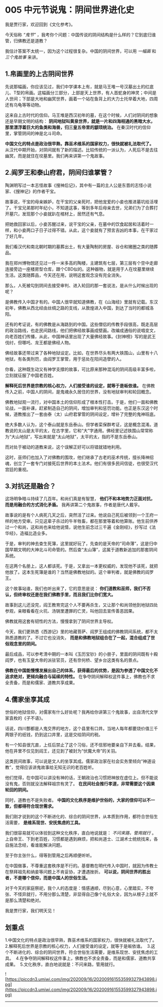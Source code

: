 # 005 中元节说鬼：阴间世界进化史

我是贾行家，欢迎回到《文化参考》。

今天俗称 *“鬼节”* ，我考你个问题：中国传说的阴间结构是什么样的？它到底归谁管，归佛教还是道教？

我估计答案不太统一，因为这个过程很复杂。中国的阴间世界，可以用 *一幅画* 和 *三个鬼故事* 来讲。

## 1.帛画里的上古阴间世界

先说那幅画，你应该见过，我们中学课本上有，就是马王堆一号汉墓出土的红底儿、T型的帛画。这幅画分三部分，上部是天上世界，有人首蛇身的神灵；中间是人世间；下部是大地和幽冥世界，画着一个站在鱼背上的大力士托举着大地，四周还有乌龟等等动物。

这来自上古时代的信仰。马王堆是西汉初年的墓，在这个时候，人们对阴间的想象还是早期文明的结构： **阴间地狱叫黄泉世界，就是一片和四海相通的黑暗大水，那里漂浮着巨大的鱼类和海兽，归三皇五帝里的颛顼统治。** 在秦汉时代的信仰里，掌管阴间的神是北斗司命。

 **中国文化的特点是政治很早熟，靠巫术维系的国家权力，很快就被礼法取代了。** 从汉代中期开始，对阴间就有了新的描述。比较传统的一派认为，人死后不是去往幽冥，而是就住在坟墓里。我们再来讲第一个鬼故事。

## 2.阎罗王和泰山府君，阴间归谁掌管？

陶渊明写过一本志怪故事《搜神后记》，其中有一篇的主人公是东晋的志怪小说家、《搜神记》的作者干宝。

故事说，干宝的母亲嫉妒，在干宝的父亲死时，把他宠爱的小妾也推进墓坑给活埋了。干宝兄弟那时年纪小，不知道这事，等到多年后母亲去世，兄弟们为了合葬打开墓穴，发现那个小妾就趴在棺材上，居然还有气息。

把她救回家以后，小妾苏醒过来，说干宝的父亲，在墓中的饮食起居和活着时一样，和小妾两口子日子过得不错。从此，这个妾就有了预言吉凶的本事，在干家过了好几年。

我们看汉代和南北朝时期的墓葬出土，有大量陶制的房屋、谷仓和猪圈之类的随葬品。

我在郑州博物馆还见过一件一米多高的陶楼，主建筑有七层，第三层有个空中走廊连接旁边一座楼房型仓库，跟个CBD似的。这种器物，就是用于人在坟墓里继续生活。这类随葬品，今天还在用，说明这套观念没有完全消失。

那么，人死被勾到阴间去接受审判、进入轮回的那一套说法，是从什么时候出现的呢？

是佛教传入中国才有的。中国人很早就知道佛教，在《山海经》里就有记载。东汉初年，佛教从西北经由丝绸之路的支线，从敦煌进入中国，到达了当时的都城洛阳。

还有的考证说，有的佛教是从海路到的中国。这些僧侣的传教手段很高，既走高层的政治路线，也走民间路线，他们把佛经故事画成壁画。改编成通俗的说唱变文，向老百姓们传播，从此，中国神话里出现了大量佛经故事。《封神榜》写的是武王伐纣，但哪吒、龙王都是佛经人物。

佛经故事还带过来了各种地狱设定。比如，在世界尽头有两大铁围山，山里有十八地狱，有各类刑罚，由阎罗王掌管，用于惩处在阳间造孽的人。

你看，这种既生动又有神学支撑的故事，可比原来那种混沌的阴间高级丰富多啦，立刻就征服了中国老百姓。

 **解释死后世界是宗教的核心权力，人们接受谁的设定，就等于是皈依谁。** 在佛教传入之前，中国人的阴间，是鬼魂永久居住的世界，没有地狱审判和轮回概念。

佛教地狱观一流行，对中国本土的信仰形成了根本性打击。于是，他们一面和佛教论战，一面补课，赶紧制造自己的阴间，增加审判和惩罚功能。也正是东汉这个时候，道教推出了一套由泰（太）山府君掌管的阴间设定，增补了完整的鬼神班底。

绝大多数人认为，这个泰山就是东岳泰山。但学者栾保群考证，这是概念混淆。道教说的太山是太平的太，在古字里，它和“大”字通用。佛经里记述铁围山常常称为“大山地狱”，写出来就是“太山地狱”，太平的太，指的不是东岳泰山。

而对处于被动的道教来说，这个误解正好可以将错就错地利用。

这时，巫师们也加入了对佛教的围攻，他们继承了古老的巫术传统，擅长降神招魂，创立了一套专门对接死后世界的本土法术。他们有很多民间信徒，也很受汉代宫廷的重视。

## 3.对抗还是融合？

这场明争暗斗持续了几百年。和尚们真是有智慧， **他们不和本地势力正面对抗，而是用融合的方式消化矛盾。** 我再讲第二个鬼故事，作者是唐代人戴孚。

故事说的是有个人病死几天之后，突然活了过来。他说自己死后被领到一个王府一样的地方受审。只见这辈子杀过的牛羊牲畜，都在那里等着和他算账。他生前供养过一个和尚，这和尚也来给他说情，说他生前念过三千遍《金刚经》，抄写过《法华经》，造福比造业多。

于是，审判的神去查生死簿，这里就好玩了，先查的是天帝的“司命薄”，这是归中国早期文明的大神北斗司命管的。然后查“太山簿”，这属于道教新追加的那套阴间系统。

在这两个名册上，这人都该死。于是，又拿出一本更权威的，发现他不该死，就把他放了。这本生死簿是谁的？当然是佛教地狱的。这个审判者，就是佛教的阎罗王。

这个故事站谁，我们也听出来了，它的意思是说： **你们道教和巫师，我们不否认，但终审权还是在我们佛教手里，而且我们比你们宽大。**

故事到这儿还没完，阎王教育完这个人不要再杀生，又让那个和尚领他到地狱四处参观，亲眼看看在火坑、汤锅里遭罪的亡灵，叫他回去宣传善恶因果。

佛教就用这套有韧性的方法，慢慢拿到了阴间世界主导权。

今天，我们更熟悉《西游记》里的地藏菩萨、阎罗王组成的佛教阴间系统，都不太熟悉道教的了。不过它也没消失， **而是和佛教地狱组合在了一起，混合组成了世俗观念里的阴间。**

最后成品，可以参考清中期的一本叫《玉历宝钞》的小册子，里面的阴间既有十殿阎罗，也有玉皇大帝的派驻官员，还有奈何桥、望乡台这类有名的景点。

 **佛教在中国能慢慢发展出自己的体系，获得最后的优势，是因为参透了中国文化不追求绝对，更倾向融合与延续的特性。** 在争夺阴间解释权这件事上，佛教也不求全责备，而是和儒家、道教共享成果。

## 4.儒家坐享其成

世俗的地狱信仰，对儒家有什么好处呢？我再给你讲第三个鬼故事，出自清代文学家袁枚的《子不语》。

话说，四川酆都是人鬼交界的地方，这个县里有口井。当地人每年都要烧价值三千两银子的纸钱，扔到这口井里，这是交给阴间的税。

有一个知县很亢直，上任后禁止了这个习俗，还不信邪地要亲自下井去看。结果，他在井里不仅见到阎王，还见到了被封为“伏魔大帝”的关羽。

这类民间故事，可以说是文人的坐享其成。儒家政治家在社会实务里倾向“神道设教”，觉得应该讲鬼故事给无知无识的老百姓听。

他们觉得，在中国可以讲没有神的话，王朝政治也习惯把神放在虚位上。但不能说没有鬼，否则就没法解释祖宗有灵了。 **在民间社会推行孝道，非常需要这个因果轮回的阴间。**

同时，道教也不是失败者。 **中国的文化秩序是维护世俗的，大家的信仰可以不一致，但都得符合现世需求。**

我们刚才说到的这个不断进化的、综合的阴间世界，从本质到作用，都符合世俗生活需要， **是维系现世、安抚焦虑的工具。**

我们很容易就可以体验到这种文化秩序，直白地说就是： *不问来路，管用就行* 。上自帝王、下到老百姓，习惯都是遇到麻烦，把和尚道士、江湖术士统统找来，各自施法念经，看谁能解决问题。

至于你主张什么，得等到管用之后再顺便听听。

在中国做事，不尊重这套秩序是不行的。基督教在明代传入中国时，就因为传教士在祭拜祖先和纳妾等问题上不肯妥协，才遭遇挫折。 **可以说，阴间世界的胜出者，不是哪个信仰，而是中国人的世俗生活。**

对于今天的家庭祭祀，我个人的态度是：情感通顺，尽到心意，心里踏实，不夸张、不怪异就行，不用分那么清楚，非显得自己像个礼俗大全，因为从根子上就不是那么清楚和绝对。

我是贾行家，我们明天见！

## 划重点

1.中国文化的特点是政治很早熟，靠巫术维系的国家权力，很快就被礼法取代了。 
2.解释死后世界是宗教的核心权力，人们接受谁的设定，就等于是皈依谁。 
3.这个不断进化的、综合的阴间世界，符合世俗生活需要，是维系现世、安抚焦虑的工具。 
4.在争夺阴间解释权这件事上，佛教也不求全责备，而是和儒家、道教共享成果。 
5.文化秩序，直白地说就是：不问来路，管用就行。

![https://piccdn3.umiwi.com/img/202009/16/202009161553599327943898.jpg](https://piccdn3.umiwi.com/img/202009/16/202009161553599327943898.jpg)

---
